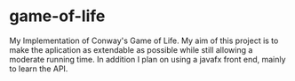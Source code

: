 game-of-life
============

My Implementation of Conway's Game of Life. My aim of this project is to make the aplication as extendable as possible while still allowing a moderate running time. In addition I plan on using a javafx front end, mainly to learn the API.
